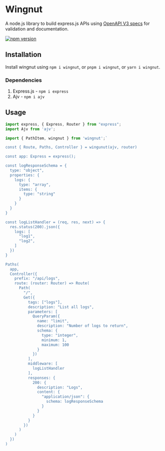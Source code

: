 # Wingnut

A node.js library to build express.js APIs using [OpenAPI V3 specs](https://swagger.io/specification/) for validation and documentation.

[![npm version](https://badge.fury.io/js/wingnut.svg)](https://badge.fury.io/js/wingnut)

## Installation

Install wingnut using `npm i wingnut`, or `pnpm i wingnut`, or `yarn i wingnut`.

### Dependencies

1. Express.js - `npm i express`
2. Ajv - `npm i ajv`

## Usage

```typescript
import express, { Express, Router } from "express";
import Ajv from 'ajv';

import { PathItem, wingnut } from 'wingnut';`

const { Route, Paths, Controller } = wingunut(ajv, router)

const app: Express = express();

const logResponseSchema = {
  type: "object",
  properties: {
    logs: {
      type: "array",
      items: {
        type: "string"
      }
    }
  }
}

const logListHandler = (req, res, next) => {
  res.status(200).json({
    logs: [
      "log1",
      "log2",
    ]
  })
}

Paths(
  app,
  Controller({
    prefix: "/api/logs",
    route: (router: Router) => Route(
      Path(
        "/",
        Get({
          tags: ["logs"],
          description: "List all logs",
          parameters: [
            QueryParam({
              name: "limit",
              description: "Number of logs to return",
              schema: {
                type: "integer",
                minimum: 1,
                maximum: 100
              }
            })
          ],
          middleware: [
            logListHandler
          ],
          responses: {
            200: {
              description: "Logs",
              content: {
                "application/json": {
                  schema: logResponseSchema
                }
              }
            }
          }
        })
      )
    )
  })
)
```
